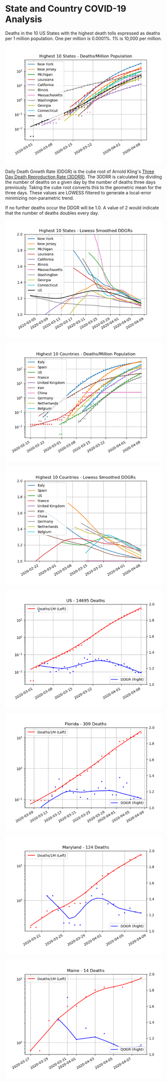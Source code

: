 # State and Country COVID-19 Analysis #
Deaths in the 10 US States with the highest death tolls expressed as deaths per 1 million population. One per million is 0.0001%.  1% is 10,000 per million.

![US States with Highest Death Toll - Death Rates](https://github.com/lintondf/COVIDtoTimeSeries/raw/master/analysis/States10WorstDeathRates.png)

Daily Death Growth Rate (DDGR) is the cube root of Arnold Kling's [Three Day Death Reproduction Rate (3DDRR)](http://www.arnoldkling.com/blog/the-3ddrr/).  The 3DDRR is calculated by dividing the number of deaths on a given day by the number of deaths three days previously.  Taking the cube root converts this to the geometric mean for the three days.  These values are LOWESS filtered to generate a local-error minimizing non-parametric trend.

If no further deaths occur the DDGR will be 1.0.  A value of 2 would indicate that the number of deaths doubles every day.

![US States with Highest Death Toll - Daily Death Growth Rates](https://github.com/lintondf/COVIDtoTimeSeries/raw/master/analysis/States10WorstDDGR.png)

![Countries with Highest Death Toll - Death Rates](https://github.com/lintondf/COVIDtoTimeSeries/raw/master/analysis/Countries10WorstDeathRates.png)

![Countries with Highest Death Toll - Daily Death Growth Rates](https://github.com/lintondf/COVIDtoTimeSeries/raw/master/analysis/Countries10WorstDDGR.png)

![United States](https://github.com/lintondf/COVIDtoTimeSeries/raw/master/analysis/countries/US.png)

![Florida](https://github.com/lintondf/COVIDtoTimeSeries/raw/master/analysis/states/Florida.png)

![Maryland](https://github.com/lintondf/COVIDtoTimeSeries/raw/master/analysis/states/Maryland.png)

![Maine](https://github.com/lintondf/COVIDtoTimeSeries/raw/master/analysis/states/Maine.png)

